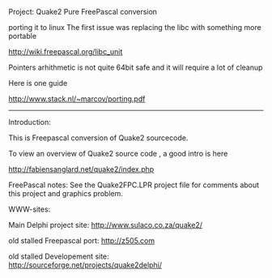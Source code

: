 Project: Quake2 Pure FreePascal conversion 

porting it to linux 
The first issue was replacing the libc with something more portable 

http://wiki.freepascal.org/libc_unit

Pointers arhithmetic is not quite 64bit safe and it will require a lot of cleanup

Here is one guide 

http://www.stack.nl/~marcov/porting.pdf



------------------------------------------------------------

Introduction:

This is Freepascal conversion of Quake2 sourcecode.

To view an overview of Quake2 source code , a good intro is here 

 http://fabiensanglard.net/quake2/index.php

FreePascal notes:
  See the Quake2FPC.LPR project file for comments about 
  this project and graphics problem.

WWW-sites:

Main Delphi project site: 
 http://www.sulaco.co.za/quake2/

old stalled Freepascal port:
 http://z505.com
 
old stalled Developement site: 
 http://sourceforge.net/projects/quake2delphi/




